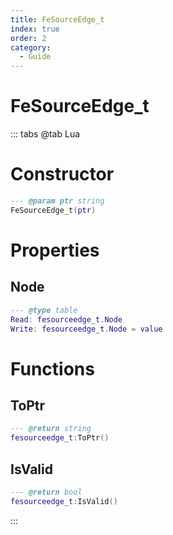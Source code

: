 ```yaml
---
title: FeSourceEdge_t
index: true
order: 2
category:
  - Guide
---
```


# FeSourceEdge_t

::: tabs
@tab Lua
# Constructor
```lua
--- @param ptr string
FeSourceEdge_t(ptr)
```
# Properties
## Node 
```lua
--- @type table
Read: fesourceedge_t.Node
Write: fesourceedge_t.Node = value
```
# Functions
## ToPtr
```lua
--- @return string
fesourceedge_t:ToPtr()
```
## IsValid
```lua
--- @return bool
fesourceedge_t:IsValid()
```

:::
